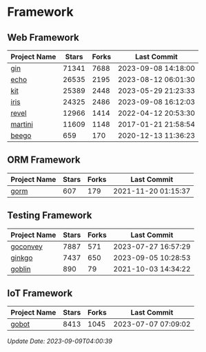 # Framework

## Web Framework
| Project Name | Stars | Forks | Last Commit |
| ------------ | ----- | ----- | ----------- |
| [gin](https://github.com/gin-gonic/gin) | 71341 | 7688 | 2023-09-08 14:18:00 |
| [echo](https://github.com/labstack/echo) | 26535 | 2195 | 2023-08-12 06:01:30 |
| [kit](https://github.com/go-kit/kit) | 25389 | 2448 | 2023-05-29 21:23:33 |
| [iris](https://github.com/kataras/iris) | 24325 | 2486 | 2023-09-08 16:12:03 |
| [revel](https://github.com/revel/revel) | 12966 | 1414 | 2022-04-12 20:53:30 |
| [martini](https://github.com/go-martini/martini) | 11609 | 1148 | 2017-01-21 21:58:54 |
| [beego](https://github.com/astaxie/beego) | 659 | 170 | 2020-12-13 11:36:23 |

## ORM Framework
| Project Name | Stars | Forks | Last Commit |
| ------------ | ----- | ----- | ----------- |
| [gorm](https://github.com/jinzhu/gorm) | 607 | 179 | 2021-11-20 01:15:37 |

## Testing Framework
| Project Name | Stars | Forks | Last Commit |
| ------------ | ----- | ----- | ----------- |
| [goconvey](https://github.com/smartystreets/goconvey) | 7887 | 571 | 2023-07-27 16:57:29 |
| [ginkgo](https://github.com/onsi/ginkgo) | 7437 | 650 | 2023-09-05 10:28:53 |
| [goblin](https://github.com/franela/goblin) | 890 | 79 | 2021-10-03 14:34:22 |

## IoT Framework
| Project Name | Stars | Forks | Last Commit |
| ------------ | ----- | ----- | ----------- |
| [gobot](https://github.com/hybridgroup/gobot) | 8413 | 1045 | 2023-07-07 07:09:02 |

*Update Date: 2023-09-09T04:00:39*